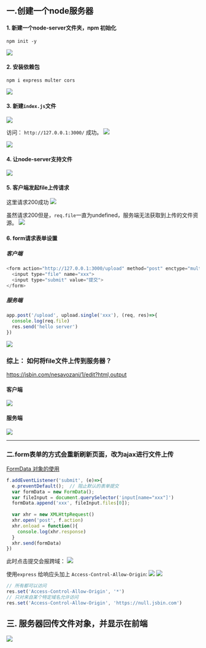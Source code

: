 ## 一.创建一个node服务器

#### 1. 新建一个node-server文件夹，npm 初始化
```
npm init -y
```
![](./node服务器/初始化1.png)

#### 2. 安装依赖包
```
npm i express multer cors
```
![](./node服务器/初始化2.png)

#### 3. 新建`index.js`文件
![](./node服务器/初始化3.png)

访问： `http://127.0.0.1:3000/` 成功。
![](./node服务器/初始化4.png)

![](./node服务器/初始化5.png)

#### 4. 让node-server支持文件
![](./node服务器/初始化6.png)

#### 5. 客户端发起file上传请求
这里请求200成功
![](./node服务器/初始化7.png)

虽然请求200但是，`req.file`一直为undefined，服务端无法获取到上传的文件资源。
![](./node服务器/初始化8.png)


#### 6. form请求表单设置
##### 客户端
```js
<form action="http://127.0.0.1:3000/upload" method="post" enctype="multipart/form-data">
  <input type="file" name="xxx">
  <input type="submit" value="提交">
</form>
```

##### 服务端
```js
app.post('/upload', upload.single('xxx'), (req, res)=>{
  console.log(req.file)
  res.send('hello server')
})
```

![](./node服务器/初始化9.png)


### 综上： 如何将file文件上传到服务器？
https://jsbin.com/nesavozani/1/edit?html,output
#### 客户端
![](./node服务器/file上传到服务端1.png)

#### 服务端
![](./node服务器/file上传到服务端2.png)

---
### 二.form表单的方式会重新刷新页面，改为ajax进行文件上传
[FormData 对象的使用](https://developer.mozilla.org/zh-CN/docs/Web/API/FormData/Using_FormData_Objects)
```js
f.addEventListener('submit', (e)=>{
  e.preventDefault();  // 阻止默认的表单提交
  var formData = new FormData();
  var fileInput = document.querySelector('input[name="xxx"]')
  formData.append('xxx', fileInput.files[0]);
  
  var xhr = new XMLHttpRequest()
  xhr.open('post', f.action)
  xhr.onload = function(){
    console.log(xhr.response)
  }
  xhr.send(formData)
})
```

此时点击提交会报跨域：
![](./node服务器/file上传到服务端3.png)

使用`express` 给响应头加上 `Access-Control-Allow-Origin`:
![](./node服务器/file上传到服务端4.png)
![](./node服务器/file上传到服务端5.png)

```js
// 所有都可以访问
res.set('Access-Control-Allow-Origin', '*')
// 只对来自某个特定域名允许访问
res.set('Access-Control-Allow-Origin', 'https://null.jsbin.com')
```

## 三. 服务器回传文件对象，并显示在前端
![](./node服务器/file上传到服务端6.png)